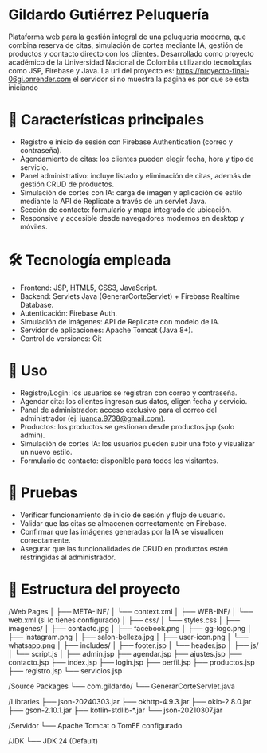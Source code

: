 # Gildardo Gutiérrez Peluquería

Plataforma web para la gestión integral de una peluquería moderna, que combina reserva de citas, simulación de cortes mediante IA, gestión de productos y contacto directo con los clientes. Desarrollado como proyecto académico de la Universidad Nacional de Colombia utilizando tecnologías como JSP, Firebase y Java. La url del proyecto es: https://proyecto-final-06gi.onrender.com el servidor si no muestra la pagina es por que se esta iniciando 

# 📌 Características principales

- Registro e inicio de sesión con Firebase Authentication (correo y contraseña).
- Agendamiento de citas: los clientes pueden elegir fecha, hora y tipo de servicio.
- Panel administrativo: incluye listado y eliminación de citas, además de gestión CRUD de productos.
- Simulación de cortes con IA: carga de imagen y aplicación de estilo mediante la API de Replicate a través de un servlet Java.
- Sección de contacto: formulario y mapa integrado de ubicación.
- Responsive y accesible desde navegadores modernos en desktop y móviles.

# 🛠️ Tecnología empleada
- Frontend: JSP, HTML5, CSS3, JavaScript.
- Backend: Servlets Java (GenerarCorteServlet) + Firebase Realtime Database.
- Autenticación: Firebase Auth.
- Simulación de imágenes: API de Replicate con modelo de IA.
- Servidor de aplicaciones: Apache Tomcat (Java 8+).
- Control de versiones: Git

# 🔧 Uso

- Registro/Login: los usuarios se registran con correo y contraseña.
- Agendar cita: los clientes ingresan sus datos, eligen fecha y servicio.
- Panel de administrador: acceso exclusivo para el correo del administrador (ej: juanca.9738@gmail.com).
- Productos: los productos se gestionan desde productos.jsp (solo admin).
- Simulación de cortes IA: los usuarios pueden subir una foto y visualizar un nuevo estilo.
- Formulario de contacto: disponible para todos los visitantes.

# 🧪 Pruebas

- Verificar funcionamiento de inicio de sesión y flujo de usuario.
- Validar que las citas se almacenen correctamente en Firebase.
- Confirmar que las imágenes generadas por la IA se visualicen correctamente.
- Asegurar que las funcionalidades de CRUD en productos estén restringidas al administrador.

# 📁 Estructura del proyecto

/Web Pages
│
├── META-INF/
│   └── context.xml
│
├── WEB-INF/
│   └── web.xml (si lo tienes configurado)
│
├── css/
│   └── styles.css
│
├── imagenes/
│   ├── contacto.jpg
│   ├── facebook.png
│   ├── gg-logo.png
│   ├── instagram.png
│   ├── salon-belleza.jpg
│   ├── user-icon.png
│   └── whatsapp.png
│
├── includes/
│   ├── footer.jsp
│   └── header.jsp
│
├── js/
│   └── script.js
│
├── admin.jsp
├── agendar.jsp
├── ajustes.jsp
├── contacto.jsp
├── index.jsp
├── login.jsp
├── perfil.jsp
├── productos.jsp
├── registro.jsp
└── servicios.jsp

/Source Packages
└── com.gildardo/
    └── GenerarCorteServlet.java

/Libraries
├── json-20240303.jar
├── okhttp-4.9.3.jar
├── okio-2.8.0.jar
├── gson-2.10.1.jar
├── kotlin-stdlib-*.jar
└── json-20210307.jar

/Servidor
└── Apache Tomcat o TomEE configurado

/JDK
└── JDK 24 (Default)
